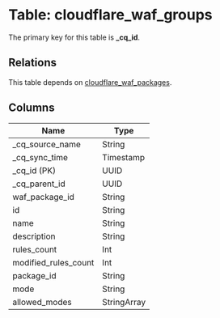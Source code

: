# Table: cloudflare_waf_groups

The primary key for this table is **_cq_id**.

## Relations

This table depends on [cloudflare_waf_packages](cloudflare_waf_packages).

## Columns

| Name          | Type          |
| ------------- | ------------- |
|_cq_source_name|String|
|_cq_sync_time|Timestamp|
|_cq_id (PK)|UUID|
|_cq_parent_id|UUID|
|waf_package_id|String|
|id|String|
|name|String|
|description|String|
|rules_count|Int|
|modified_rules_count|Int|
|package_id|String|
|mode|String|
|allowed_modes|StringArray|